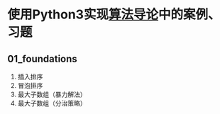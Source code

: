 # 使用Python3实现[算法导论](https://book.douban.com/subject/20432061/)中的案例、习题
## 01_foundations
1. 插入排序
1. 冒泡排序
1. 最大子数组（暴力解法）
1. 最大子数组（分治策略）
